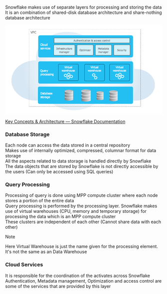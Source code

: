 Snowflake makes use of separate layers for processing and storing the data  
It is an combination of shared-disk database architecture and share-nothing database architecture

![Snowflake Architecture|500](images/snowflake_architecture.png)

[Key Concepts & Architecture — Snowflake Documentation](https://docs.snowflake.com/en/user-guide/intro-key-concepts.html)

### Database Storage

Each node can access the data stored in a central repository  
Makes use of internally optimized, compressed, columnar format for data storage  
All the aspects related to data storage is handled directly by Snowflake  
The data objects that are stored by Snowflake is not directly accessible by the users (Can only be accessed using SQL queries)

### Query Processing

Processing of query is done using MPP compute cluster where each node stores a portion of the entire data  
Query processing is performed by the processing layer. Snowflake makes use of virtual warehouses (CPU, memory and temporary storage) for processing the data which is an MPP compute cluster  
These clusters are independent of each other (Cannot share data with each other)

 > [!NOTE]
 > Here Virtual Warehouse is just the name given for the processing element. It's not the same as an Data Warehouse

### Cloud Services

It is responsible for the coordination of the activates across Snowflake  
Authentication, Metadata management, Optimization and access control are some of the services that are provided by this layer
